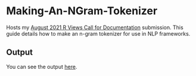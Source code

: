 # Making-An-NGram-Tokenizer
Hosts my [August 2021 R Views Call for Documentation](https://rviews.rstudio.com/2021/08/04/r-views-blog-contest/) submission. This guide details how to make an n-gram tokenizer for use in NLP frameworks.

## Output
You can see the output [here](https://htmlpreview.github.io/?https://raw.githubusercontent.com/Ckrenzer/Making-An-NGram-Tokenizer/main/Making-An-NGram-Tokenizer.html).
